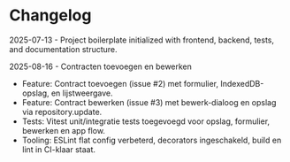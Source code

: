 # Changelog

2025-07-13 - Project boilerplate initialized with frontend, backend, tests, and documentation structure.

2025-08-16 - Contracten toevoegen en bewerken

- Feature: Contract toevoegen (issue #2) met formulier, IndexedDB-opslag, en lijstweergave.
- Feature: Contract bewerken (issue #3) met bewerk-dialoog en opslag via repository.update.
- Tests: Vitest unit/integratie tests toegevoegd voor opslag, formulier, bewerken en app flow.
- Tooling: ESLint flat config verbeterd, decorators ingeschakeld, build en lint in CI-klaar staat.
